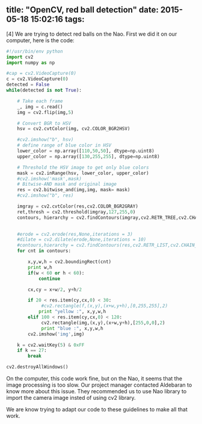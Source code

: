 title: "OpenCV, red ball detection"
date: 2015-05-18 15:02:16
tags:
---

[4] We are trying to detect red balls on the Nao. First we did it on our computer, here is the code:


``` python
#!/usr/bin/env python 
import cv2
import numpy as np

#cap = cv2.VideoCapture(0)
c = cv2.VideoCapture(0)
detected = False
while(detected is not True):

    # Take each frame
    _, img = c.read()
    img = cv2.flip(img,5)

    # Convert BGR to HSV
    hsv = cv2.cvtColor(img, cv2.COLOR_BGR2HSV)

    #cv2.imshow("b", hsv)
    # define range of blue color in HSV
    lower_color = np.array([110,50,50], dtype=np.uint8)
    upper_color = np.array([130,255,255], dtype=np.uint8)

    # Threshold the HSV image to get only blue colors
    mask = cv2.inRange(hsv, lower_color, upper_color)
    #cv2.imshow('mask',mask)  
    # Bitwise-AND mask and original image
    res = cv2.bitwise_and(img,img, mask= mask)
    #cv2.imshow("b", res)

    imgray = cv2.cvtColor(res,cv2.COLOR_BGR2GRAY)
    ret,thresh = cv2.threshold(imgray,127,255,0)
    contours, hierarchy = cv2.findContours(imgray,cv2.RETR_TREE,cv2.CHAIN_APPROX_SIMPLE)
    

    #erode = cv2.erode(res,None,iterations = 3)
    #dilate = cv2.dilate(erode,None,iterations = 10)
    #contours,hierarchy = cv2.findContours(res,cv2.RETR_LIST,cv2.CHAIN_APPROX_SIMPLE)
    for cnt in contours:

        x,y,w,h = cv2.boundingRect(cnt)
        print w,h
        if(w < 60 or h < 60):
            continue

        cx,cy = x+w/2, y+h/2

        if 20 < res.item(cy,cx,0) < 30:
             #cv2.rectangle(f,(x,y),(x+w,y+h),[0,255,255],2)
            print "yellow :", x,y,w,h
        elif 100 < res.item(cy,cx,0) < 120:
             cv2.rectangle(img,(x,y),(x+w,y+h),[255,0,0],2)
             print "blue :", x,y,w,h
        cv2.imshow('img',img)  

    k = cv2.waitKey(5) & 0xFF
    if k == 27:
        break

cv2.destroyAllWindows()
```

On the computer, this code work fine, but on the Nao, it seems that the image processing is too slow. Our project manager contacted Aldebaran to know more about this issue. 
They recommended us to use Nao library to import the camera image insted of using cv2 library.

We are know trying to adapt our code to these guidelines to make all that work.